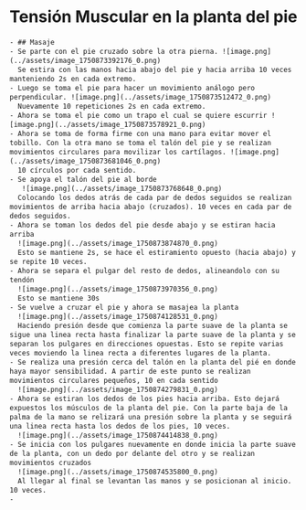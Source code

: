 # Tensión Muscular en la planta del pie
	- ## Masaje
	- Se parte con el pie cruzado sobre la otra pierna. ![image.png](../assets/image_1750873392176_0.png)
	  Se estira con las manos hacia abajo del pie y hacia arriba 10 veces manteniendo 2s en cada extremo.
	- Luego se toma el pie para hacer un movimiento análogo pero perpendicular. ![image.png](../assets/image_1750873512472_0.png)
	  Nuevamente 10 repeticiones 2s en cada extremo.
	- Ahora se toma el pie como un trapo el cual se quiere escurrir ![image.png](../assets/image_1750873578921_0.png)
	- Ahora se toma de forma firme con una mano para evitar mover el tobillo. Con la otra mano se toma el talón del pie y se realizan movimientos circulares para movilizar los cartílagos. ![image.png](../assets/image_1750873681046_0.png)
	  10 círculos por cada sentido.
	- Se apoya el talón del pie al borde
	   ![image.png](../assets/image_1750873768648_0.png)
	  Colocando los dedos atrás de cada par de dedos seguidos se realizan movimientos de arriba hacia abajo (cruzados). 10 veces en cada par de dedos seguidos.
	- Ahora se toman los dedos del pie desde abajo y se estiran hacia arriba
	  ![image.png](../assets/image_1750873874870_0.png)
	  Esto se mantiene 2s, se hace el estiramiento opuesto (hacia abajo) y se repite 10 veces.
	- Ahora se separa el pulgar del resto de dedos, alineandolo con su tendón
	  ![image.png](../assets/image_1750873970356_0.png)
	  Esto se mantiene 30s
	- Se vuelve a cruzar el pie y ahora se masajea la planta
	  ![image.png](../assets/image_1750874128531_0.png)
	  Haciendo presión desde que comienza la parte suave de la planta se sigue una linea recta hasta finalizar la parte suave de la planta y se separan los pulgares en direcciones opuestas. Esto se repite varias veces moviendo la linea recta a diferentes lugares de la planta.
	- Se realiza una presión cerca del talón en la planta del pié en donde haya mayor sensibilidad. A partir de este punto se realizan movimientos circulares pequeños, 10 en cada sentido 
	  ![image.png](../assets/image_1750874279831_0.png)
	- Ahora se estiran los dedos de los pies hacia arriba. Esto dejará expuestos los músculos de la planta del pie. Con la parte baja de la palma de la mano se relizará una presión sobre la planta y se seguirá una linea recta hasta los dedos de los pies, 10 veces.
	  ![image.png](../assets/image_1750874414838_0.png)
	- Se inicia con los pulgares nuevamente en donde inicia la parte suave de la planta, con un dedo por delante del otro y se realizan movimientos cruzados
	  ![image.png](../assets/image_1750874535800_0.png)
	  Al llegar al final se levantan las manos y se posicionan al inicio. 10 veces.
	-